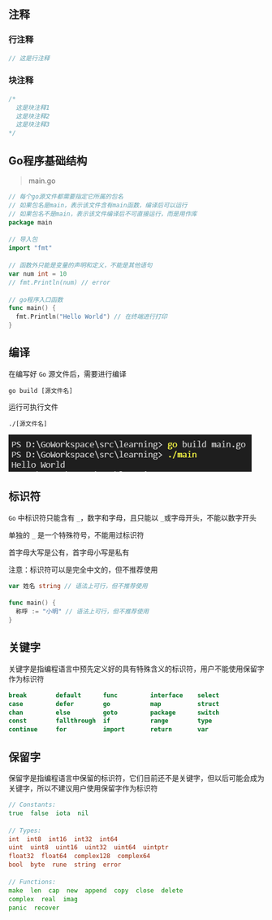 ## 注释

### 行注释

```go
// 这是行注释
```

### 块注释

```go
/*
  这是块注释1
  这是块注释2
  这是块注释3
*/
```



## Go程序基础结构

> main.go

```go
// 每个go源文件都需要指定它所属的包名
// 如果包名是main，表示该文件含有main函数，编译后可以运行
// 如果包名不是main，表示该文件编译后不可直接运行，而是用作库
package main 

// 导入包
import "fmt" 

// 函数外只能是变量的声明和定义，不能是其他语句
var num int = 10
// fmt.Println(num) // error

// go程序入口函数
func main() { 
  fmt.Println("Hello World") // 在终端进行打印
}
```



## 编译

在编写好 `Go` 源文件后，需要进行编译

```shell
go build [源文件名]
```

运行可执行文件

```shell
./[源文件名]
```

![](./images/image-20200304073154196.png)



## 标识符

`Go` 中标识符只能含有 `_`，数字和字母，且只能以 `_`或字母开头，不能以数字开头

单独的 `_` 是一个特殊符号，不能用过标识符

首字母大写是公有，首字母小写是私有

注意：标识符可以是完全中文的，但不推荐使用

```go
var 姓名 string // 语法上可行，但不推荐使用

func main() {
  称呼 := "小明" // 语法上可行，但不推荐使用
}
```



## 关键字

关键字是指编程语言中预先定义好的具有特殊含义的标识符，用户不能使用保留字作为标识符

```go
break        default      func         interface    select
case         defer        go           map          struct
chan         else         goto         package      switch
const        fallthrough  if           range        type
continue     for          import       return       var
```



## 保留字

保留字是指编程语言中保留的标识符，它们目前还不是关键字，但以后可能会成为关键字，所以不建议用户使用保留字作为标识符

```go
// Constants:    
true  false  iota  nil

// Types:    
int  int8  int16  int32  int64  
uint  uint8  uint16  uint32  uint64  uintptr
float32  float64  complex128  complex64
bool  byte  rune  string  error

// Functions:   
make  len  cap  new  append  copy  close  delete
complex  real  imag
panic  recover
```